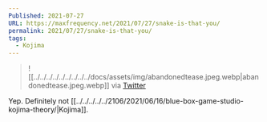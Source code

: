```yaml
---
Published: 2021-07-27
URL: https://maxfrequency.net/2021/07/27/snake-is-that-you/
permalink: 2021/07/27/snake-is-that-you/
tags:
  - Kojima
---
```

> ![[../../../../../../../../../docs/assets/img/abandonedtease.jpeg.webp|abandonedtease.jpeg.webp]]
> via [Twitter](https://twitter.com/BBGameStudios/status/1420089120362270721)

Yep. Definitely not [[../../../../../2106/2021/06/16/blue-box-game-studio-kojima-theory/|Kojima]].